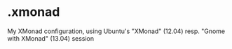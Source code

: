 .xmonad
=======

My XMonad configuration, using Ubuntu's "XMonad" (12.04) resp. "Gnome with XMonad" (13.04) session
